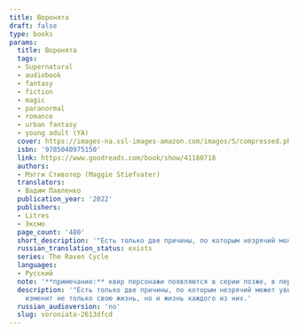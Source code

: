 ```yaml
---
title: Воронята
draft: false
type: books
params:
  title: Воронята
  tags:
  - Supernatural
  - audiobook
  - fantasy
  - fiction
  - magic
  - paranormal
  - romance
  - urban fantasy
  - young adult (YA)
  cover: https://images-na.ssl-images-amazon.com/images/S/compressed.photo.goodreads.com/books/1534421987i/41180718.jpg
  isbn: '9785040975150'
  link: https://www.goodreads.com/book/show/41180718
  authors:
  - Мэгги Стивотер (Maggie Stiefvater)
  translators:
  - Вадим Павленко
  publication_year: '2022'
  publishers:
  - Litres
  - Эксмо
  page_count: '480'
  short_description: '"Есть только две причины, по которым незрячий может увидеть духа в канун дня святого Марка, Блу. Или ты полюбишь этого человека, или убьешь..."  Блу Сарджент уже сбилась со счета,...'
  russian_translation_status: exists
  series: The Raven Cycle
  languages:
  - Русский
  note: '**примечание:** квир персонажи появляются в серии позже, в первой книге их нет.'
  description: '"Есть только две причины, по которым незрячий может увидеть духа в канун дня святого Марка, Блу. Или ты полюбишь этого человека, или убьешь..." Блу Сарджент уже сбилась со счета, сколько раз ей говорили, что она убьет человека, которого полюбит. И когда девушка стояла посреди кладбищенского двора, она видела его, такого молодого и несправедливо обреченного. Его звали Ганси. Богатый ученик престижной академии Агленби. Таких как он называли Воронятами по вышитому на груди ворону на школьной форме. Блу знала, что от Воронят нужно держаться подальше. Самоуверенные, высокомерные и опасные, настоящие короли их небольшого городка. Но пройдет не слишком много времени, и необъяснимое влечение к Ганси сметет все преграды. Блу окажется вместе с троицей Воронят: Адамом, волею судьбы ставшему своим среди богачей, Ронаном, отчаянный парнем с расколотой душой, и неприметным, тихим Ноем. Блу не верит ни в любовь, ни в предсказания, но попав в мрачный и незнакомый мир Воронят, девушка навсегда
    изменит не только свою жизнь, но и жизнь каждого из них.'
  russian_audioversion: 'no'
  slug: voroniata-2613dfcd
---
```


